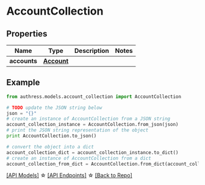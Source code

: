 # AccountCollection


## Properties
Name | Type | Description | Notes
------------ | ------------- | ------------- | -------------
**accounts** | [**Account**](Account.md) |  | 

## Example

```python
from authress.models.account_collection import AccountCollection

# TODO update the JSON string below
json = "{}"
# create an instance of AccountCollection from a JSON string
account_collection_instance = AccountCollection.from_json(json)
# print the JSON string representation of the object
print AccountCollection.to_json()

# convert the object into a dict
account_collection_dict = account_collection_instance.to_dict()
# create an instance of AccountCollection from a dict
account_collection_from_dict = AccountCollection.from_dict(account_collection_dict)
```
[[API Models]](./README.md#documentation-for-models) ☆ [[API Endpoints]](./README.md#documentation-for-api-endpoints) ☆ [[Back to Repo]](../README.md)



